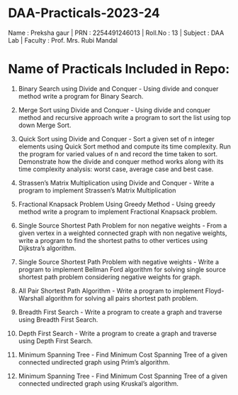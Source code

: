 # DAA-Practicals-2023-24

Name : Preksha gaur |
PRN : 2254491246013 |
Roll.No : 13 |
Subject : DAA Lab |
Faculty : Prof. Mrs. Rubi Mandal

# Name of Practicals Included in Repo:

1. Binary Search using Divide and Conquer - 
Using divide and conquer method write a program for Binary Search.

2. Merge Sort using Divide and Conquer -
Using divide and conquer method and recursive approach write a program to sort the list using top 
down Merge Sort.

3. Quick Sort using Divide and Conquer - 
Sort a given set of n integer elements using Quick Sort method and compute its time complexity. Run 
the program for varied values of n and record the time taken to sort. Demonstrate how the divide and 
conquer method works along with its time complexity analysis: worst case, average case and best case.

4. Strassen’s Matrix Multiplication using Divide and Conquer -
Write a program to implement Strassen’s Matrix Multiplication

5. Fractional Knapsack Problem Using Greedy Method -
Using greedy method write a program to implement Fractional Knapsack problem.

6. Single Source Shortest Path Problem for non negative weights -
From a given vertex in a weighted connected graph with non negative weights, write a program to find 
the shortest paths to other vertices using Dijkstra’s algorithm. 

7. Single Source Shortest Path Problem with negative weights -
Write a program to implement Bellman Ford algorithm for solving single source shortest path problem 
considering negative weights for graph.

8. All Pair Shortest Path Algorithm -
Write a program to implement Floyd-Warshall algorithm for solving all pairs shortest path problem.

9. Breadth First Search -
Write a program to create a graph and traverse using Breadth First Search.

10. Depth First Search -
Write a program to create a graph and traverse using Depth First Search.

11. Minimum Spanning Tree -
Find Minimum Cost Spanning Tree of a given connected undirected graph using Prim’s 
algorithm.

12. Minimum Spanning Tree -
Find Minimum Cost Spanning Tree of a given connected undirected graph using Kruskal’s 
algorithm.
